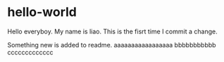 # hello-world

Hello everyboy.
My name is liao. 
This is the fisrt time I commit a change.

Something new is added to readme.
aaaaaaaaaaaaaaaaa
bbbbbbbbbbb
ccccccccccccc

